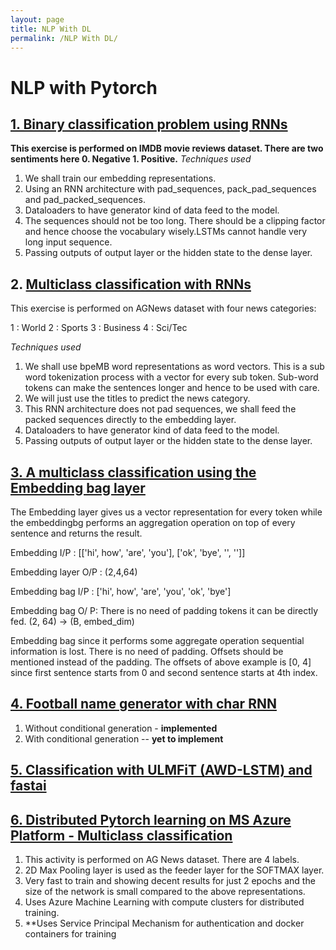 ```yaml
---
layout: page
title: NLP With DL
permalink: /NLP With DL/
---
```


# NLP with Pytorch

## [1. Binary classification problem using RNNs](https://github.com/sanjeevr5/NLP_Excercises/blob/main/DL_NLP_With_Torch_1.ipynb)

**This exercise is performed on IMDB movie reviews dataset. There are two sentiments here 0. Negative 1. Positive.**
*Techniques used*

1. We shall train our embedding representations.
2. Using an RNN architecture with pad_sequences, pack_pad_sequences and pad_packed_sequences.
3. Dataloaders to have generator kind of data feed to the model.
4. The sequences should not be too long. There should be a clipping factor and hence choose the vocabulary wisely.LSTMs cannot handle very long input sequence.
5. Passing outputs of output layer or the hidden state to the dense layer.

## 2. [Multiclass classification with RNNs](https://github.com/sanjeevr5/NLP_Excercises/blob/main/DL_NLP_With_Torch_2.ipynb)

This exercise is performed on AGNews dataset with four news categories:

1 : World
2 : Sports
3 : Business
4 : Sci/Tec 

*Techniques used*

1. We shall use bpeMB word representations as word vectors. This is a sub word tokenization process with a vector for every sub token. Sub-word tokens can make the sentences longer and hence to be used with care.
2. We will just use the titles to predict the news category.
3. This RNN architecture does not pad sequences, we shall feed the packed sequences directly to the embedding layer.
4. Dataloaders to have generator kind of data feed to the model.
5. Passing outputs of output layer or the hidden state to the dense layer.

## [3. A multiclass classification using the Embedding bag layer](https://github.com/sanjeevr5/NLP_Excercises/blob/main/DL_NLP_With_Torch_3.ipynb)

The Embedding layer gives us a vector representation for every token while the embeddingbg performs an aggregation operation on top of every sentence and returns the result.

Embedding I/P : [['hi', how', 'are', 'you'], ['ok', 'bye', '<pad>', '<pad>']]

Embedding layer O/P : (2,4,64)

Embedding bag I/P : ['hi', how', 'are', 'you', 'ok', 'bye']

Embedding bag O/ P: There is no need of padding tokens it can be directly fed. (2, 64) -> (B, embed_dim)

Embedding bag since it performs some aggregate operation sequential information is lost. There is no need of padding. Offsets should be mentioned instead of the padding. The offsets of above example is [0, 4] since first sentence starts from 0 and second sentence starts at 4th index.

## [4. Football name generator with char RNN](https://github.com/sanjeevr5/NLP_Excercises/blob/main/DL_NLP_With_Torch_5.ipynb)

1. Without conditional generation - **implemented**
2. With conditional generation -- **yet to implement**


## [5. Classification with ULMFiT (AWD-LSTM) and fastai](https://github.com/sanjeevr5/NLP_Excercises/blob/main/DL_With_NLP_ULMFiT_LM.ipynb)

## [6. Distributed Pytorch learning on MS Azure Platform - Multiclass classification](https://github.com/sanjeevr5/NLP_Excercises/blob/main/Distributed_Training_DL.ipynb)

1. This activity is performed on AG News dataset. There are 4 labels.
2. 2D Max Pooling layer is used as the feeder layer for the SOFTMAX layer.
3. Very fast to train and showing decent results for just 2 epochs and the size of the network is small compared to the above representations.
4. Uses Azure Machine Learning with compute clusters for distributed training. 
5. **Uses Service Principal Mechanism for authentication and docker containers for training
